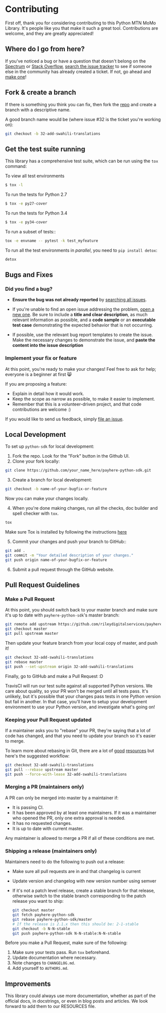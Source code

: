# Contributing

First off, thank you for considering contributing to this Python MTN MoMo Library. It's people like you that make it such a great tool. Contributions are welcome, and they are greatly appreciated!

## Where do I go from here?

If you've noticed a bug or have a question that doesn't belong on the
[Spectrum](https://spectrum.chat/payhere-api-sdk/) or [Stack Overflow](https://stackoverflow.com/), [search the issue tracker](https://github.com/rileydigitalservices/payhere-python-sdk/issues) to see if
someone else in the community has already created a ticket. If not, go ahead and
[make one](https://github.com/rileydigitalservices/payhere-python-sdk/issues/new/choose)! 



## Fork & create a branch

If there is something you think you can fix, then fork the [repo](https://github.com/rileydigitalservices/payhere-python-sdk) and create a branch with a descriptive name.

A good branch name would be (where issue #32 is the ticket you're working on):

```sh
git checkout -b 32-add-swahili-translations
```

## Get the test suite running

This library has a comprehensive test suite, which can be run using the `tox` command:

To view all test environments

```sh
$ tox -l  
``` 
To run the tests for Python 2.7  

```sh
$ tox -e py27-cover 
```

To run the tests for Python 3.4

```sh
$ tox -e py34-cover 
``` 

To run a subset of tests::

```sh
tox -e envname -- pytest -k test_myfeature
```

To run all the test environments in *parallel*, you need to `pip install detox`:

```sh
detox
```

## Bugs and Fixes

### Did you find a bug?

* **Ensure the bug was not already reported** by [searching all issues](https://github.com/rileydigitalservices/payhere-python-sdk/issues).

* If you're unable to find an open issue addressing the problem,
  [open a new one](https://github.com/rileydigitalservices/payhere-python-sdk/issues/new/choose). Be sure to include a **title and clear
  description**, as much relevant information as possible, and a **code sample**
  or an **executable test case** demonstrating the expected behavior that is not
  occurring.

* If possible, use the relevant bug report templates to create the issue.
  Make the necessary changes to demonstrate the issue, and **paste the content into the
  issue description**

### Implement your fix or feature

At this point, you're ready to make your changes! Feel free to ask for help;
everyone is a beginner at first :smile_cat:

If you are proposing a feature:

* Explain in detail how it would work.
* Keep the scope as narrow as possible, to make it easier to implement.
* Remember that this is a volunteer-driven project, and that code contributions are welcome :)

If you would like to send us feedback, simply [file an issue](https://github.com/rileydigitalservices/payhere-python-sdk/issues/new/choose).

## Local Development

To set up `python-sdk` for local development:

1. Fork the repo. Look for the "Fork" button in the Github UI.
2. Clone your fork locally:

```sh
git clone https://github.com/your_name_here/payhere-python-sdk.git
```

3. Create a branch for local development:
```sh
git checkout -b name-of-your-bugfix-or-feature
```

Now you can make your changes locally.

4. When you're done making changes, run all the checks, doc builder and spell checker with `tox`. 
```sh
tox
```
Make sure Tox is installed by following the instructions [here](http://tox.readthedocs.io/en/latest/install.html)

5. Commit your changes and push your branch to GitHub::

```sh
git add .
git commit -m "Your detailed description of your changes."
git push origin name-of-your-bugfix-or-feature
```

6. Submit a pull request through the GitHub website.

## Pull Request Guidelines

### Make a Pull Request

At this point, you should switch back to your master branch and make sure it's
up to date with `payhere-python-sdk`'s master branch:

```sh
git remote add upstream https://github.com/rileydigitalservices/payhere-python-sdk.git
git checkout master
git pull upstream master
```

Then update your feature branch from your local copy of master, and push it!

```sh
git checkout 32-add-swahili-translations
git rebase master
git push --set-upstream origin 32-add-swahili-translations
```

Finally, go to GitHub and make a Pull Request :D

TravisCI will run our test suite against all supported Python versions. We care
about quality, so your PR won't be merged until all tests pass. It's unlikely,
but it's possible that your changes pass tests in one Python version but fail in
another. In that case, you'll have to setup your development environment to use your Python version, and investigate what's going on!

### Keeping your Pull Request updated

If a maintainer asks you to "rebase" your PR, they're saying that a lot of code has changed, and that you need to update your branch so it's easier to merge.

To learn more about rebasing in Git, there are a lot of [good](https://www.atlassian.com/git/tutorials/rewriting-history/git-rebase) [resources](https://git-scm.com/book/en/v2/Git-Branching-Rebasing) but here's the suggested workflow:

```sh
git checkout 32-add-swahili-translations
git pull --rebase upstream master
git push --force-with-lease 32-add-swahili-translations
```

### Merging a PR (maintainers only)

A PR can only be merged into master by a maintainer if:

* It is passing CI.
* It has been approved by at least one maintainers. If it was a maintainer who opened the PR, only one extra approval is needed.
* It has no requested changes.
* It is up to date with current master.

Any maintainer is allowed to merge a PR if all of these conditions are met.

### Shipping a release (maintainers only)

Maintainers need to do the following to push out a release:

* Make sure all pull requests are in and that changelog is current
* Update version and changelog with new version number using semver
* If it's not a patch level release, create a stable branch for that release,
  otherwise switch to the stable branch corresponding to the patch release you
  want to ship:

  ```sh
  git checkout master
  git fetch payhere-python-sdk
  git rebase payhere-python-sdk/master
  # If the release is 2.1.x then this should be: 2-1-stable
  git checkout -b N-N-stable
  git push payhere-python-sdk N-N-stable:N-N-stable
  ```

Before you make a Pull Request, make sure of the following: 

1. Make sure your tests pass. Run `tox` beforehand.
2. Update documentation where necessary.
3. Note changes to `CHANGELOG.md`.
4. Add yourself to `AUTHORS.md`.

## Improvements

This library could always use more documentation, whether as part of the official docs, in docstrings, or even in blog posts and articles. We look forward to add them to our RESOURCES file.

